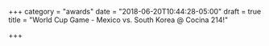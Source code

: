 +++
category = "awards"
date = "2018-06-20T10:44:28-05:00"
draft = true
title = "World Cup Game - Mexico vs. South Korea @ Cocina 214!"

+++

